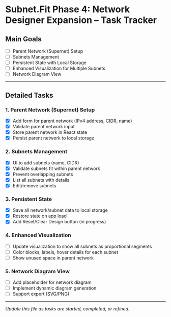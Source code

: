 # Subnet.Fit Phase 4: Network Designer Expansion – Task Tracker

## Main Goals
- [ ] Parent Network (Supernet) Setup
- [ ] Subnets Management
- [ ] Persistent State with Local Storage
- [ ] Enhanced Visualization for Multiple Subnets
- [ ] Network Diagram View

---

## Detailed Tasks

### 1. Parent Network (Supernet) Setup
- [x] Add form for parent network (IPv4 address, CIDR, name)
- [x] Validate parent network input
- [x] Store parent network in React state
- [x] Persist parent network to local storage

### 2. Subnets Management
- [x] UI to add subnets (name, CIDR)
- [x] Validate subnets fit within parent network
- [x] Prevent overlapping subnets
- [x] List all subnets with details
- [x] Edit/remove subnets

### 3. Persistent State
- [x] Save all network/subnet data to local storage
- [x] Restore state on app load
- [x] Add Reset/Clear Design button (in progress)

### 4. Enhanced Visualization
- [ ] Update visualization to show all subnets as proportional segments
- [ ] Color blocks, labels, hover details for each subnet
- [ ] Show unused space in parent network

### 5. Network Diagram View
- [ ] Add placeholder for network diagram
- [ ] Implement dynamic diagram generation
- [ ] Support export (SVG/PNG)

---

*Update this file as tasks are started, completed, or refined.* 